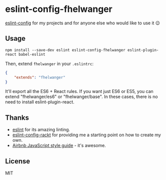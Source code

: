 # eslint-config-fhelwanger

[eslint-config](http://eslint.org/docs/developer-guide/shareable-configs) for
my projects and for anyone else who would like to use it :wink:

## Usage

```bs
npm install --save-dev eslint eslint-config-fhelwanger eslint-plugin-react babel-eslint
```

Then, extend `fhelwanger` in your `.eslintrc`:

```json
{
    "extends": "fhelwanger"
}
```

It'll export all the ES6 + React rules.
If you want just ES6 or ES5, you can extend "fhelwanger/es6" or "fhelwanger/base".
In these cases, there is no need to install eslint-plugin-react.

## Thanks

* [eslint](http://eslint.org/) for its amazing linting.
* [eslint-config-rackt](https://github.com/rackt/eslint-config-rackt) for providing me a starting point on how to create my own.
* [Airbnb JavaScript style guide](https://github.com/airbnb/javascript) - it's awesome.

## License

MIT

